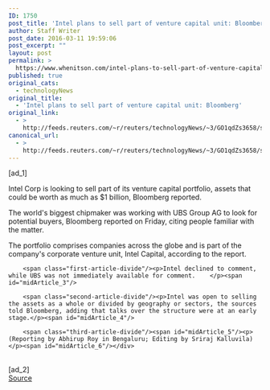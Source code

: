 ```yaml
---
ID: 1750
post_title: 'Intel plans to sell part of venture capital unit: Bloomberg'
author: Staff Writer
post_date: 2016-03-11 19:59:06
post_excerpt: ""
layout: post
permalink: >
  https://www.whenitson.com/intel-plans-to-sell-part-of-venture-capital-unit-bloomberg/
published: true
original_cats:
  - technologyNews
original_title:
  - 'Intel plans to sell part of venture capital unit: Bloomberg'
original_link:
  - >
    http://feeds.reuters.com/~r/reuters/technologyNews/~3/GO1qdZs3658/story01.htm
canonical_url:
  - >
    http://feeds.reuters.com/~r/reuters/technologyNews/~3/GO1qdZs3658/story01.htm
---
```

 [ad_1]
<br><div id="articleText">
<span id="midArticle_start"/>

<span class="focusParagraph" readability="5"><p><span class="articleLocatio&lt;/span&gt;n">Intel Corp is looking to sell part of its venture capital portfolio, assets that could be worth as much as $1 billion, Bloomberg reported. </span></p></span><span id="midArticle_0"/><p>The world's biggest chipmaker was working with UBS Group AG to look for potential buyers, Bloomberg reported on Friday, citing people familiar with the matter. </p><span id="midArticle_1"/><p>The portfolio comprises companies across the globe and is part of the company's corporate venture unit, Intel Capital, according to the report.</p><span id="midArticle_2"/>
        
        <span class="first-article-divide"/><p>Intel declined to comment, while UBS was not immediately available for comment.    </p><span id="midArticle_3"/>
        
        <span class="second-article-divide"/><p>Intel was open to selling the assets as a whole or divided by geography or sectors, the sources told Bloomberg, adding that talks over the structure were at an early stage.</p><span id="midArticle_4"/>
        
        <span class="third-article-divide"/><span id="midArticle_5"/><p> (Reporting by Abhirup Roy in Bengaluru; Editing by Sriraj Kalluvila)</p><span id="midArticle_6"/></div>
<br>[ad_2]
<br><a href="http://feeds.reuters.com/~r/reuters/technologyNews/~3/GO1qdZs3658/story01.htm">Source </a>